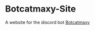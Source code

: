 # Botcatmaxy-Site
A website for the discord bot [Botcatmaxy](https://github.com/Blackcatmaxy/Botcatmaxy/)
